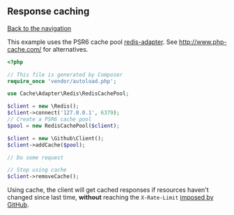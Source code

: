 ## Response caching
[Back to the navigation](README.md)

This example uses the PSR6 cache pool [redis-adapter](https://github.com/php-cache/redis-adapter). See http://www.php-cache.com/ for alternatives.

```php
<?php

// This file is generated by Composer
require_once 'vendor/autoload.php';

use Cache\Adapter\Redis\RedisCachePool;

$client = new \Redis();
$client->connect('127.0.0.1', 6379);
// Create a PSR6 cache pool
$pool = new RedisCachePool($client);

$client = new \Github\Client();
$client->addCache($pool);

// Do some request

// Stop using cache
$client->removeCache();
```

Using cache, the client will get cached responses if resources haven't changed since last time,
**without** reaching the `X-Rate-Limit` [imposed by GitHub](http://developer.github.com/v3/#rate-limiting).

